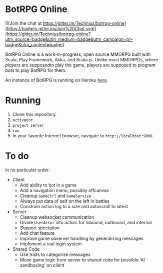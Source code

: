 BotRPG Online
=============

[![Join the chat at https://gitter.im/Technius/botrpg-online](https://badges.gitter.im/Join%20Chat.svg)](https://gitter.im/Technius/botrpg-online?utm_source=badge&utm_medium=badge&utm_campaign=pr-badge&utm_content=badge)

BotRPG Online is a work-in-progress, open source MMORPG built with Scala, Play
Framework, Akka, and Scala.js. Unlike most MMORPGs, where *players* are supposedto play the game, players are supposed to program *bots* to play BotRPG for
them.

An instance of BotRPG is running on Heroku [here](http://botrpg-online.herokuapp.com).

Running
=======

1. Clone this repository.
2. `activator`
3. `project server`
4. `run`
5. In your favorite Internet browser, navigate to `http://localhost:9000`.

To do
=====
In no particular order:
* Client
  * Add ability to bot in a game
  * Add a navigation menu, possibly offcanvas
  * Cleanup `GameCtrl` and `GameService`
  * Always put data of self on the left in battles
  * Constrain action log to a size and autoscroll to latest
* Server
  * Cleanup websocket communication
  * Divide `UserActor` into actors for inbound, outbound, and internal
  * Support spectation
  * Add chat feature
  * Improve game observer handling by generalizing messages
  * Implement a real login system
* Shared Code
  * Use traits to categorize messages
  * Move game logic from server to shared code for possible 'AI sandboxing'
    on client
